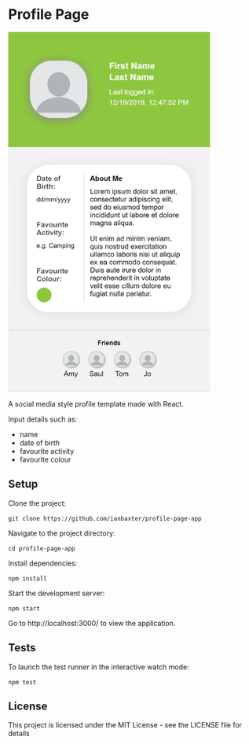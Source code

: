 # Profile Page

<img src="images/profile-page-app-screenshot.png" height="731" >

A social media style profile template made with React.

Input details such as:

- name
- date of birth
- favourite activity
- favourite colour

## Setup

Clone the project:

```
git clone https://github.com/ianbaxter/profile-page-app
```

Navigate to the project directory:

```
cd profile-page-app
```

Install dependencies:

```
npm install
```

Start the development server:

```
npm start
```

Go to http://localhost:3000/ to view the application.

## Tests

To launch the test runner in the interactive watch mode:
```
npm test
```

## License

This project is licensed under the MIT License - see the LICENSE file for details
